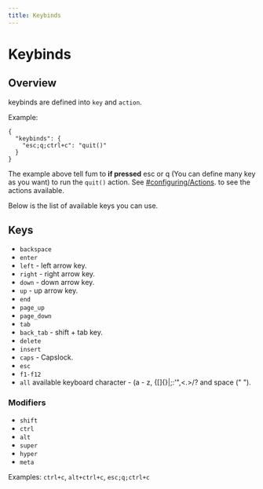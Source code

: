```yaml
---
title: Keybinds
---
```


# Keybinds

## Overview

keybinds are defined into `key` and `action`.

Example:

```jsonc
{
  "keybinds": {
    "esc;q;ctrl+c": "quit()"
  }
}
```

The example above tell fum to **if pressed** esc or q (You can define many key as you want) to run the `quit()` action. See [#configuring/Actions](./configuring#actions). to see the actions available.

Below is the list of available keys you can use.

## Keys

- `backspace`
- `enter`
- `left` - left arrow key.
- `right` - right arrow key.
- `down` - down arrow key.
- `up` - up arrow key.
- `end`
- `page_up`
- `page_down`
- `tab`
- `back_tab` - shift + tab key.
- `delete`
- `insert`
- `caps` - Capslock.
- `esc`
- `f1-f12`
- `all` available keyboard character - (a - z, {[]{}|;:'",<.>/? and space (" ").

### Modifiers

- `shift`
- `ctrl`
- `alt`
- `super`
- `hyper`
- `meta`

Examples: `ctrl+c`, `alt+ctrl+c`, `esc;q;ctrl+c`